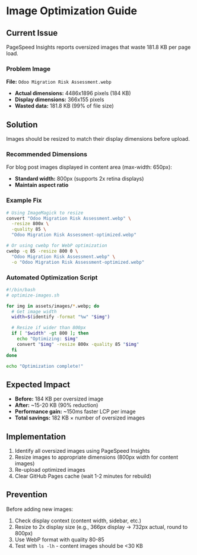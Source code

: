 # Image Optimization Guide

## Current Issue

PageSpeed Insights reports oversized images that waste 181.8 KB per page load.

### Problem Image

**File:** `Odoo Migration Risk Assessment.webp`
- **Actual dimensions:** 4486x1896 pixels (184 KB)
- **Display dimensions:** 366x155 pixels
- **Wasted data:** 181.8 KB (99% of file size)

## Solution

Images should be resized to match their display dimensions before upload.

### Recommended Dimensions

For blog post images displayed in content area (max-width: 650px):
- **Standard width:** 800px (supports 2x retina displays)
- **Maintain aspect ratio**

### Example Fix

```bash
# Using ImageMagick to resize
convert "Odoo Migration Risk Assessment.webp" \
  -resize 800x \
  -quality 85 \
  "Odoo Migration Risk Assessment-optimized.webp"

# Or using cwebp for WebP optimization
cwebp -q 85 -resize 800 0 \
  "Odoo Migration Risk Assessment.webp" \
  -o "Odoo Migration Risk Assessment-optimized.webp"
```

### Automated Optimization Script

```bash
#!/bin/bash
# optimize-images.sh

for img in assets/images/*.webp; do
  # Get image width
  width=$(identify -format "%w" "$img")

  # Resize if wider than 800px
  if [ "$width" -gt 800 ]; then
    echo "Optimizing: $img"
    convert "$img" -resize 800x -quality 85 "$img"
  fi
done

echo "Optimization complete!"
```

## Expected Impact

- **Before:** 184 KB per oversized image
- **After:** ~15-20 KB (90% reduction)
- **Performance gain:** ~150ms faster LCP per image
- **Total savings:** 182 KB × number of oversized images

## Implementation

1. Identify all oversized images using PageSpeed Insights
2. Resize images to appropriate dimensions (800px width for content images)
3. Re-upload optimized images
4. Clear GitHub Pages cache (wait 1-2 minutes for rebuild)

## Prevention

Before adding new images:
1. Check display context (content width, sidebar, etc.)
2. Resize to 2x display size (e.g., 366px display → 732px actual, round to 800px)
3. Use WebP format with quality 80-85
4. Test with `ls -lh` - content images should be <30 KB
